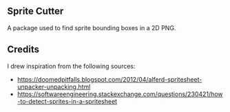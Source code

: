 ## Sprite Cutter

A package used to find sprite bounding boxes in a 2D PNG.

## Credits
I drew inspiration from the following sources:
- https://doomedpitfalls.blogspot.com/2012/04/alferd-spritesheet-unpacker-unpacking.html
- https://softwareengineering.stackexchange.com/questions/230421/how-to-detect-sprites-in-a-spritesheet